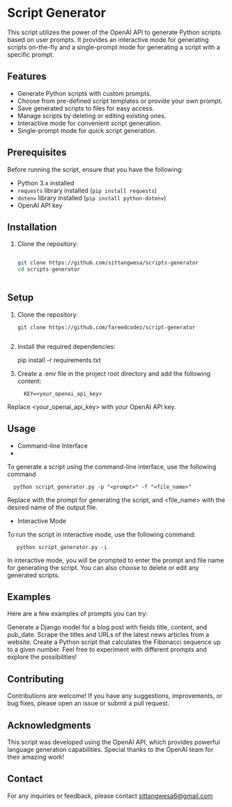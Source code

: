 # Script Generator


This script utilizes the power of the OpenAI API to generate Python scripts based on user prompts. It provides an interactive mode for generating scripts on-the-fly and a single-prompt mode for generating a script with a specific prompt.

## Features

- Generate Python scripts with custom prompts.
- Choose from pre-defined script templates or provide your own prompt.
- Save generated scripts to files for easy access.
- Manage scripts by deleting or editing existing ones.
- Interactive mode for convenient script generation.
- Single-prompt mode for quick script generation.

## Prerequisites

Before running the script, ensure that you have the following:

- Python 3.x installed
- `requests` library installed (`pip install requests`)
- `dotenv` library installed (`pip install python-dotenv`)
- OpenAI API key

## Installation

1. Clone the repository:
   ```bash

   git clone https://github.com/sittangwesa/scripts-generator
   cd scripts-generator
  

## Setup

1. Clone the repository:

   ```shell
   git clone https://github.com/fareedcodez/script-generator


2. Install the required dependencies:

      pip install -r requirements.txt

3. Create a .env file in the project root directory and add the following content:

         KEY=<your_openai_api_key>

Replace <your_openai_api_key> with your OpenAI API key.

## Usage

- Command-line Interface
- 
To generate a script using the command-line interface, use the following command

      python script_generator.py -p "<prompt>" -f "<file_name>"

   Replace <prompt> with the prompt for generating the script, and <file_name> with the desired name of the output file.

- Interactive Mode
   
To run the script in interactive mode, use the following command:
   
       python script_generator.py -i
   
In interactive mode, you will be prompted to enter the prompt and file name for generating the script. You can also choose to delete or edit any generated scripts.
   
   ## Examples
   Here are a few examples of prompts you can try:

   Generate a Django model for a blog post with fields title, content, and pub_date.
   Scrape the titles and URLs of the latest news articles from a website.
   Create a Python script that calculates the Fibonacci sequence up to a given number.
   Feel free to experiment with different prompts and explore the possibilities!

## Contributing
   
Contributions are welcome! If you have any suggestions, improvements, or bug fixes, please open an issue or submit a pull request.


## Acknowledgments
   
This script was developed using the OpenAI API, which provides powerful language generation capabilities. Special thanks to the OpenAI team for their amazing work!

## Contact
   
For any inquiries or feedback, please contact sittangwesa6@gmail.com

